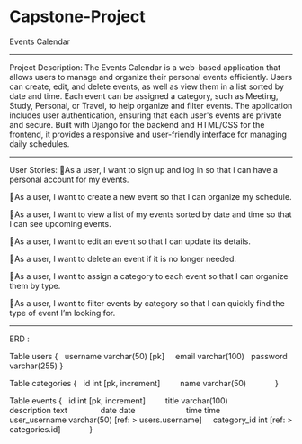# Capstone-Project

Events Calendar
_____________________________________________________________________
Project Description:
The Events Calendar is a web-based application that allows users to manage and organize their personal events efficiently. Users can create, edit, and delete events, as well as view them in a list sorted by date and time. Each event can be assigned a category, such as Meeting, Study, Personal, or Travel, to help organize and filter events. The application includes user authentication, ensuring that each user's events are private and secure. Built with Django for the backend and HTML/CSS for the frontend, it provides a responsive and user-friendly interface for managing daily schedules.
_____________________________________________________________________
User Stories:
As a user, I want to sign up and log in so that I can have a personal account for my events.

As a user, I want to create a new event so that I can organize my schedule.

As a user, I want to view a list of my events sorted by date and time so that I can see upcoming events.

As a user, I want to edit an event so that I can update its details.

As a user, I want to delete an event if it is no longer needed.

As a user, I want to assign a category to each event so that I can organize them by type.

As a user, I want to filter events by category so that I can quickly find the type of event I’m looking for.
_____________________________________________________________________

ERD :

Table users {
  username varchar(50) [pk]  
  email varchar(100)
  password varchar(255)
}

Table categories {
  id int [pk, increment]      
  name varchar(50)             
}

Table events {
  id int [pk, increment]       
  title varchar(100)            
  description text             
  date date                    
  time time                     
  user_username varchar(50) [ref: > users.username]  
  category_id int [ref: > categories.id]            
}
